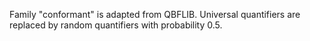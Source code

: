 Family "conformant" is adapted from QBFLIB. 
Universal quantifiers are replaced by random quantifiers with probability 0.5.
